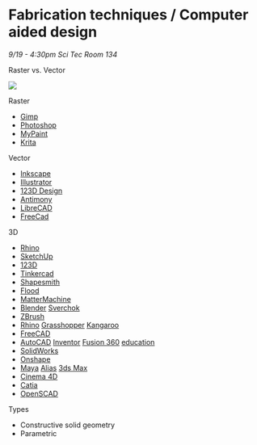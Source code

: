 # Fabrication techniques / Computer aided design

_9/19 - 4:30pm Sci Tec Room 134_

Raster vs. Vector

![](http://www.amywaggs.com/wp-content/uploads/2015/02/vector-raster.jpg)

Raster

* [Gimp](https://www.gimp.org/downloads/)
* [Photoshop](http://www.adobe.com/products/photoshop.html)
* [MyPaint](http://mypaint.org)
* [Krita](https://krita.org)

Vector

* [Inkscape](https://inkscape.org/en/)
* [Illustrator](http://www.adobe.com/products/illustrator.html?sdid=KKQML&mv=search&s_kwcid=AL!3085!3!95133538956!e!!g!!illustrator&ef_id=V7xlRQAAAN7PE9O2:20160907154651:s)
* [123D Design](http://www.123dapp.com/design)
* [Antimony](http://www.mattkeeter.com/projects/antimony/3/)
* [LibreCAD](http://librecad.org)
* [FreeCad](http://freecadweb.org)

3D

* [Rhino](https://www.rhino3d.com/)
* [SketchUp](http://www.sketchup.com/)
* [123D](http://www.123dapp.com/)
* [Tinkercad](https://tinkercad.com/)
* [Shapesmith](http://shapesmith.net/)
* [Flood](https://www.floodeditor.com/)
* [MatterMachine](http://mattermachine.com/)
* [Blender](http://www.blender.org/) [Sverchok](http://wiki.blender.org/index.php/Extensions:2.6/Py/Scripts/Nodes/Sverchok)
* [ZBrush](http://pixologic.com/)
* [Rhino](http://www.rhino3d.com/) [Grasshopper](http://www.grasshopper3d.com/) [Kangaroo](http://kangaroo3d.com/) 
* [FreeCAD](http://www.freecadweb.org/)
* [AutoCAD](http://www.autodesk.com/autocad) [Inventor](http://www.autodesk.com/Inventor) [Fusion 360](http://www.autodesk.com/products/fusion-360/overview) [education](http://www.autodesk.com/education/free-software/all)
* [SolidWorks](http://www.solidworks.com/) 
* [Onshape](https://www.onshape.com/)
* [Maya](http://www.autodesk.com/maya) [Alias](http://usa.autodesk.com/alias) [3ds Max](http://www.autodesk.com/3dsMax)
* [Cinema 4D](http://www.maxon.net/products/cinema-4d-studio)
* [Catia](http://www.3ds.com/products/catia/welcome/)
* [OpenSCAD](http://openscad.org/)

Types

* Constructive solid geometry
* Parametric

